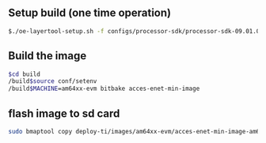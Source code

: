 ## Setup build (one time operation)

```sh
$./oe-layertool-setup.sh -f configs/processor-sdk/processor-sdk-09.01.00-config.txt
```

## Build the image
```sh
$cd build
/build$source conf/setenv 
/build$MACHINE=am64xx-evm bitbake acces-enet-min-image
```

## flash image to sd card
```sh
sudo bmaptool copy deploy-ti/images/am64xx-evm/acces-enet-min-image-am64xx-evm.wic.xz /dev/sda 
```
